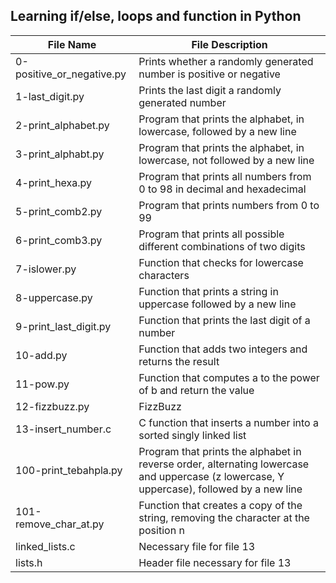 ## Learning if/else, loops and function in Python

| File Name | File Description |
| --------- | ---------------- |
| 0-positive\_or\_negative.py | Prints whether a randomly generated number is positive or negative |
| 1-last\_digit.py | Prints the last digit a randomly generated number |
| 2-print\_alphabet.py | Program that prints the alphabet, in lowercase, followed by a new line |
| 3-print\_alphabt.py | Program that prints the alphabet, in lowercase, not followed by a new line |
| 4-print\_hexa.py | Program that prints all numbers from 0 to 98 in decimal and hexadecimal |
| 5-print\_comb2.py | Program that prints numbers from 0 to 99 |
| 6-print\_comb3.py | Program that prints all possible different combinations of two digits |
| 7-islower.py | Function that checks for lowercase characters |
| 8-uppercase.py | Function that prints a string in uppercase followed by a new line |
| 9-print\_last\_digit.py | Function that prints the last digit of a number |
| 10-add.py | Function that adds two integers and returns the result |
| 11-pow.py | Function that computes a to the power of b and return the value |
| 12-fizzbuzz.py | FizzBuzz |
| 13-insert\_number.c | C function that inserts a number into a sorted singly linked list |
| 100-print\_tebahpla.py | Program that prints the alphabet in reverse order, alternating lowercase and uppercase (z lowercase, Y uppercase), followed by a new line |
| 101-remove\_char\_at.py | Function that creates a copy of the string, removing the character at the position n |
| linked\_lists.c | Necessary file for file 13 |
| lists.h | Header file necessary for file 13 |

